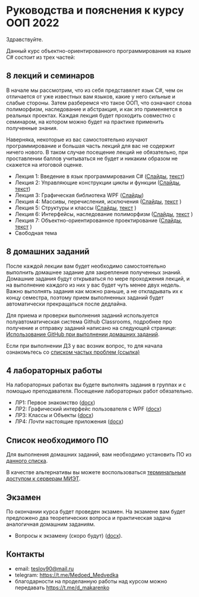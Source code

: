 Руководства и пояснения к курсу ООП 2022
========================================

Здравствуйте.

Данный курс объектно-ориентированного программирования на языке C# состоит из трех частей:

8 лекций и семинаров
--------------------
 В начале мы рассмотрим, что из себя представялет язык C#, чем он отличается от уже известных вам языков, какие у него сильные и слабые стороны. Затем разберемся
 что такое ООП, что означают слова полиморфизм, наследование и абстракция, и как это применяется в реальных проектах.
Каждая лекция будет проходить совместно с семинаром, на котором можно будет на практике применить полученные знания.

Наверняка, некоторые из вас самостоятельно изучают программирование и большая часть лекций для вас не содержит ничего нового. В таком случае посещение лекций не обязательно, при проставлении баллов учитываться не будет и никаким образом не скажется на итоговой оценке.

* Лекция 1: Введение в язык программирования C# ([Слайды](lectures/lecture1.pdf), [текст](lectures/lecture1.docx))
* Лекция 2: Управляющие конструкции циклы и функции ([Слайды](lectures/lecture2.pdf), [текст](lectures/lecture2.docx))
* Лекция 3: Графическая библиотека WPF ([Слайды](lectures/lecture3.pdf))
* Лекция 4: Массивы, перечисления, исключения ([Слайды](lectures/lecture4.pdf), [текст](lectures/lecture4.docx) )
* Лекция 5: Структуры и классы ([Слайды](lectures/lecture5.pdf), [текст](lectures/lecture5.docx) )
* Лекция 6: Интерфейсы, наследование полиморфизм ([Слайды](lectures/lecture6.pdf), [текст](lectures/lecture6.docx) )
* Лекция 7: Объектно-ориентированное проектирование ([Слайды](lectures/lecture7.pdf), [текст](lectures/lecture7.docx) )
* Свободная тема


8 домашних заданий
-------------------------------------
После каждой лекции вам будет необходимо самостоятельно выполнить домашнее задание для закрепления полученных знаний. Домашние задания будут открываться по мере проходжения лекций, и на выполнение каждого из них у вас будет чуть менее двух недель. Важно выполнять задания как можно раньше, а не откладывать их к концу семестра, поэтому прием выполненных заданий будет автоматически прекращаться после дедлайна.

Для приема и проверки выполнения заданий используется полуавтоматическая система Github Classrooms, подробнее про получение и отправку заданий написано на следующей странице:  [Использование GitHub при выполнении домашних заданий](using%20GitHub%20and%20home%20assignments.md).

Если при выполнении ДЗ у вас возник вопрос, то для начала ознакомьтесь со [списком частых проблем (ссылка)](homework_faq.md)

4 лабораторных работы
-------------------

На лабораторных работах вы будете выполнять задания в группах и с помощью преподавателя. Посещение лабораторных работ обязательно.

* ЛР1: Первое знакомство ([docx](labs/lab1.docx))
* ЛР2: Графический интерфейс пользователя с WPF ([docx](labs/lab2.docx))
* ЛР3: Классы и Объекты ([docx](labs/lab3.docx))
* ЛР4: *Почти* настоящие приложения ([docx](labs/lab4.docx))


Список необходимого ПО
----------------------

Для выполнения домашних заданий, вам необходимо установить ПО из [данного списка](software.md).

В качестве альтернативы вы можете воспользоваться [терминальным доступом к серверам МИЭТ](remote%20desktop.md).


Экзамен
-------
По окончании курса будет проведен экзамен. На экзамене вам будет предложено два теоретических вопроса и практическая задача аналогичная домашним заданиям.

* Вопросы к экзамену (скоро будут) ([docx](Вопросы%20к%20экзамену.docx)).


Контакты
--------

* email: teslov90@mail.ru
* telegram: https://t.me/Medoed_Medvedka
* благодарности на проделанную работы над курсом можно передавать https://t.me/d_makarenko
